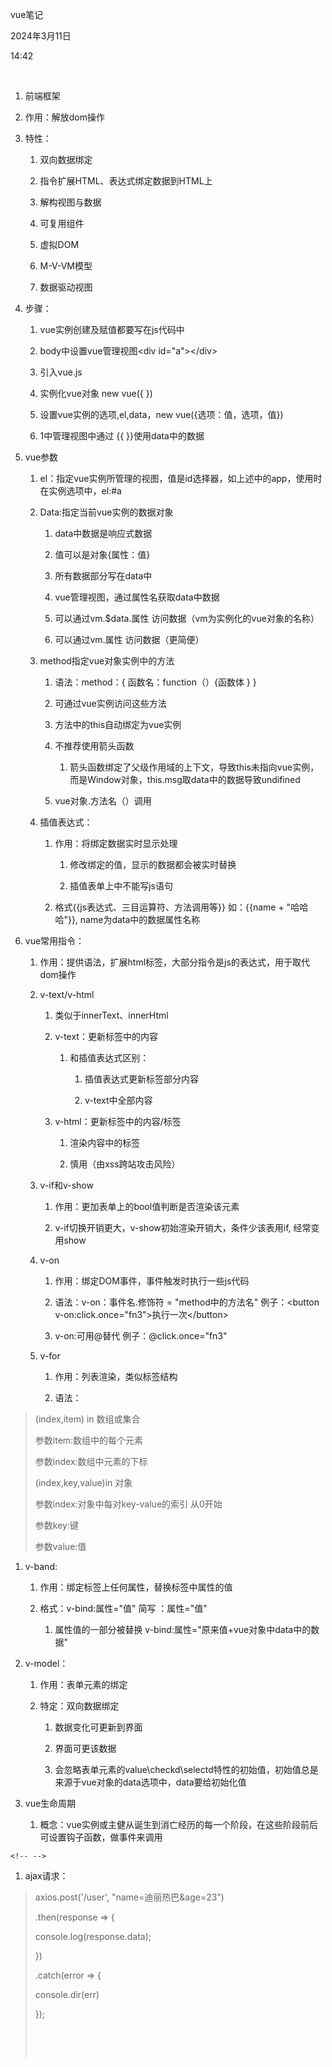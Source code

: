vue笔记

2024年3月11日

14:42

 

1.  前端框架

2.  作用：解放dom操作

3.  特性：

    1.  双向数据绑定

    2.  指令扩展HTML、表达式绑定数据到HTML上

    3.  解构视图与数据

    4.  可复用组件

    5.  虚拟DOM

    6.  M-V-VM模型

    7.  数据驱动视图

4.  步骤：

    1.  vue实例创建及赋值都要写在js代码中

    2.  body中设置vue管理视图\<div id=\"a\"\>\</div\>

    3.  引入vue.js

    4.  实例化vue对象 new vue({ })

    5.  设置vue实例的选项,el,data，new vue({选项：值，选项，值})

    6.  1中管理视图中通过 {{ }}使用data中的数据

5.  vue参数

    1.  el：指定vue实例所管理的视图，值是id选择器，如上述中的app，使用时在实例选项中，el:#a

    2.  Data:指定当前vue实例的数据对象

        1.  data中数据是响应式数据

        2.  值可以是对象{属性：值}

        3.  所有数据部分写在data中

        4.  vue管理视图，通过属性名获取data中数据

        5.  可以通过vm.\$data.属性 访问数据（vm为实例化的vue对象的名称）

        6.  可以通过vm.属性 访问数据（更简便）

    3.  method指定vue对象实例中的方法

        1.  语法：method：{ 函数名：function（）{函数体 } }

        2.  可通过vue实例访问这些方法

        3.  方法中的this自动绑定为vue实例

        4.  不推荐使用箭头函数

            1.  箭头函数绑定了父级作用域的上下文，导致this未指向vue实例，而是Window对象，this.msg取data中的数据导致undifined

        5.  vue对象.方法名（）调用

    4.  插值表达式：

        1.  作用：将绑定数据实时显示处理

            1.  修改绑定的值，显示的数据都会被实时替换

            2.  插值表单上中不能写js语句

        2.  格式{{js表达式、三目运算符、方法调用等}} 如：{{name + \"哈哈哈\"}}, name为data中的数据属性名称

6.  vue常用指令：

    1.  作用：提供语法，扩展html标签，大部分指令是js的表达式，用于取代dom操作

    2.  v-text/v-html

        1.  类似于innerText、innerHtml

        2.  v-text：更新标签中的内容

            1.  和插值表达式区别：

                1.  插值表达式更新标签部分内容

                2.  v-text中全部内容

        3.  v-html：更新标签中的内容/标签

            1.  渲染内容中的标签

            2.  慎用（由xss跨站攻击风险）

    3.  v-if和v-show

        1.  作用：更加表单上的bool值判断是否渲染该元素

        2.  v-if切换开销更大，v-show初始渲染开销大，条件少该表用if, 经常变用show

    4.  v-on

        1.  作用：绑定DOM事件，事件触发时执行一些js代码

        2.  语法：v-on：事件名.修饰符 = \"method中的方法名\" 例子：\<button v-on:click.once=\"fn3\"\>执行一次\</button\>

        3.  v-on:可用@替代 例子：@click.once=\"fn3\"

    5.  v-for

        1.  作用：列表渲染，类似标签结构

        2.  语法：

> (index,item) in 数组或集合
>
> 参数item:数组中的每个元素
>
> 参数index:数组中元素的下标
>
> (index,key,value)in 对象
>
> 参数index:对象中每对key-value的索引 从0开始
>
> 参数key:键
>
> 参数value:值

1.  v-band:

    1.  作用：绑定标签上任何属性，替换标签中属性的值

    2.  格式：v-bind:属性="值" 简写 ：属性="值"

        1.  属性值的一部分被替换 v-bind:属性=\"原来值+vue对象中data中的数据\"

2.  v-model：

    1.  作用：表单元素的绑定

    2.  特定：双向数据绑定

        1.  数据变化可更新到界面

        2.  界面可更该数据

        3.  会忽略表单元素的value\\checkd\\selectd特性的初始值，初始值总是来源于vue对象的data选项中，data要给初始化值

3.  vue生命周期

    1.  概念：vue实例或主健从诞生到消亡经历的每一个阶段，在这些阶段前后可设置钩子函数，做事件来调用

```{=html}
<!-- -->
```
1.  ajax请求：

> axios.post(\'/user\', \"name=迪丽热巴&age=23\")
>
> .then(response =\> {
>
> console.log(response.data);
>
> })
>
> .catch(error =\> {
>
> console.dir(err)
>
> });
>
>  
>
>  
